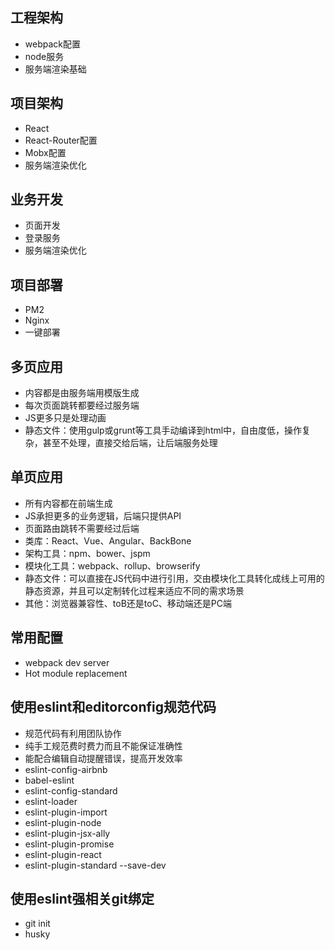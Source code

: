 ## 工程架构
- webpack配置
- node服务
- 服务端渲染基础

## 项目架构
- React
- React-Router配置
- Mobx配置
- 服务端渲染优化

## 业务开发
- 页面开发
- 登录服务
- 服务端渲染优化

## 项目部署
- PM2
- Nginx
- 一键部署

## 多页应用
- 内容都是由服务端用模版生成
- 每次页面跳转都要经过服务端
- JS更多只是处理动画
- 静态文件：使用gulp或grunt等工具手动编译到html中，自由度低，操作复杂，甚至不处理，直接交给后端，让后端服务处理

## 单页应用
- 所有内容都在前端生成
- JS承担更多的业务逻辑，后端只提供API
- 页面路由跳转不需要经过后端
- 类库：React、Vue、Angular、BackBone
- 架构工具：npm、bower、jspm
- 模块化工具：webpack、rollup、browserify
- 静态文件：可以直接在JS代码中进行引用，交由模块化工具转化成线上可用的静态资源，并且可以定制转化过程来适应不同的需求场景
- 其他：浏览器兼容性、toB还是toC、移动端还是PC端

## 常用配置
- webpack dev server
- Hot module replacement

## 使用eslint和editorconfig规范代码
- 规范代码有利用团队协作
- 纯手工规范费时费力而且不能保证准确性
- 能配合编辑自动提醒错误，提高开发效率
- eslint-config-airbnb
- babel-eslint
- eslint-config-standard
- eslint-loader
- eslint-plugin-import
- eslint-plugin-node
- eslint-plugin-jsx-ally
- eslint-plugin-promise
- eslint-plugin-react
- eslint-plugin-standard --save-dev

## 使用eslint强相关git绑定
- git init
- husky 


